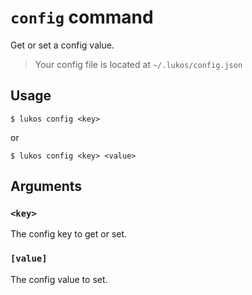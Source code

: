 # `config` command

Get or set a config value.

> Your config file is located at `~/.lukos/config.json`

## Usage

    $ lukos config <key>

or

    $ lukos config <key> <value>

## Arguments

### `<key>`

The config key to get or set.

### `[value]`

The config value to set.
